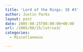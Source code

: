 ```yaml
---
title: 'Lord of the Rings: SE #3'
author: Justin Parks
layout: post
date: 2005-08-25T08:00:00+00:00
url: /2005/08/25/lotrse3/
categories:
  - Miscellaneous

---
```

